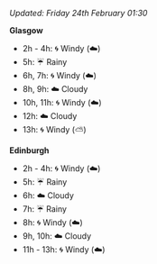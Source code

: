 *Updated: Friday 24th February 01:30*

**Glasgow**

* 2h - 4h: :cyclone: Windy (:cloud:)
* 5h: :umbrella: Rainy
* 6h, 7h: :cyclone: Windy (:cloud:)
* 8h, 9h: :cloud: Cloudy
* 10h, 11h: :cyclone: Windy (:cloud:)
* 12h: :cloud: Cloudy
* 13h: :cyclone: Windy (:partly_sunny:)

**Edinburgh**

* 2h - 4h: :cyclone: Windy (:cloud:)
* 5h: :umbrella: Rainy
* 6h: :cloud: Cloudy
* 7h: :umbrella: Rainy
* 8h: :cyclone: Windy (:cloud:)
* 9h, 10h: :cloud: Cloudy
* 11h - 13h: :cyclone: Windy (:cloud:)
